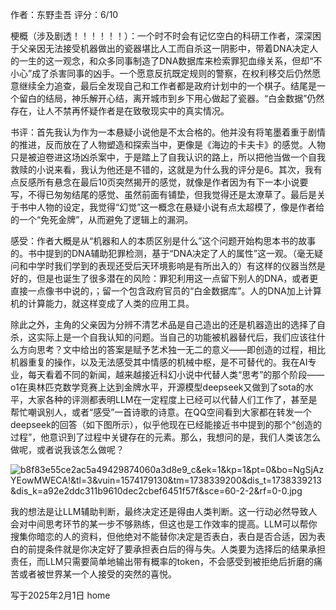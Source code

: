 
作者：东野圭吾
评分：6/10

梗概（涉及剧透！！！！！！）：一个时不时会有记忆空白的科研工作者，深深困于父亲因无法接受机器做出的瓷器堪比人工而自杀这一阴影中，带着DNA决定人的一生的这一观念，和众多同事制造了DNA数据库来检索罪犯血缘关系，但却“不小心”成了杀害同事的凶手。一个愿意反抗既定规则的警察，在权利移交后仍然愿意继续全力追查，最后全发现自己和工作者都是政府计划中的一个棋子。结尾是一个留白的结局，神乐解开心结，离开城市到乡下用心做起了瓷器。“白金数据”仍然存在，让人不禁再怀疑作者是在致敬现实中的真实情况。


书评：首先我认为作为一本悬疑小说他是不太合格的。他并没有将笔墨着重于剧情的推进，反而放在了人物塑造和探索当中，更像是《海边的卡夫卡》的感觉。人物只是被迫卷进这场凶杀案中，于是踏上了自我认识的路上，所以把他当做一个自我救赎的小说来看，我认为他还是不错的，这就是为什么我的评分是6。其次，我有点反感所有悬念在最后10页突然揭开的感觉，就像是作者因为有下一本小说要写，不得已匆匆结尾的感觉、虽然前面有铺垫，但我觉得还是太潦草了。最后是关于书中人物的设定，我觉得“幻觉”这一概念在悬疑小说有点太超模了，像是作者给的一个“免死金牌”，从而避免了逻辑上的漏洞。


感受：作者大概是从“机器和人的本质区别是什么”这个问题开始构思本书的故事的。书中提到的DNA辅助犯罪检测，基于“DNA决定了人的属性”这一观。（毫无疑问和中学时我们学到的表现还受后天环境影响是有所出入的）有这样的仪器当然是好的，但是也诞生了很多潜在的风险：罪犯利用这一点留下别人的DNA，或者更直接一点像书中说的，；留一个包含政府官员的“白金数据库”。人的DNA加上计算机的计算能力，就这样变成了人类的应用工具。

除此之外，主角的父亲因为分辨不清艺术品是自己造出的还是机器造出的选择了自杀，这实际上是一个自我认知的问题。当自己的功能被机器替代后，我们应该往什么方向思考？文中给出的答案是赋予艺术独一无二的意义——即创造的过程，相比机器重复的操作，以及无法感受其中情感的机械中枢，是不可替代的。我在AI专业，每天看着不同的新闻，越来越接近科幻小说中代替人类“思考”的那个阶段——o1在奥林匹克数学竞赛上达到金牌水平，开源模型deepseek又做到了sota的水平，大家各种的评测都表明LLM在一定程度上已经可以代替人们工作了，甚至是帮忙嘲讽别人，或者“感受”一首诗歌的诗意。在QQ空间看到大家都在转发一个deepseek的回答（如下图所示），似乎他现在已经能接近书中提到的那个“创造的过程”，他意识到了过程中关键存在的元素。那么，我想问的是，我们人类该怎么做呢，或者说我该怎么做呢？

![b8f83e55ce2ac5a49429874060a3d8e9_c&ek=1&kp=1&pt=0&bo=NgSjAzYEowMWECA!&tl=3&vuin=1574179130&tm=1738339200&dis_t=1738339213&dis_k=a92e2ddc311b9610dec2cbef6451f57f&sce=60-2-2&rf=0-0.jpg](https://cdn.jsdelivr.net/gh/Thomas333333/MyPostImage/Images/b8f83e55ce2ac5a49429874060a3d8e9_c&ek=1&kp=1&pt=0&bo=NgSjAzYEowMWECA!&tl=3&vuin=1574179130&tm=1738339200&dis_t=1738339213&dis_k=a92e2ddc311b9610dec2cbef6451f57f&sce=60-2-2&rf=0-0.jpg)

我的想法是让LLM辅助判断，最终决定还是得由人类判断。这一行动必然导致人会对中间思考环节的某一步不够熟练，但这也是工作效率的提高。LLM可以帮你搜集你暗恋的人的资料，但他绝对不能替你决定是否表白，表白是否合适，因为表白的前提条件就是你决定好了要承担表白后的得与失。人类要为选择后的结果承担责任，而LLM只需要简单地输出带有概率的token，不会感受到被拒绝后折磨的痛苦或者被世界某一个人接受的突然的喜悦。


写于2025年2月1日 home